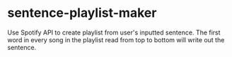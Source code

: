 # sentence-playlist-maker
Use Spotify API to create playlist from user's inputted sentence. The first word in every song in the playlist read from top to bottom will write out the sentence.
